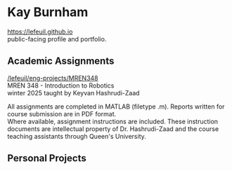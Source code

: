 # Kay Burnham
https://lefeuil.github.io  
public-facing profile and portfolio. 


## Academic Assignments
[/lefeuil/eng-projects/MREN348](https://github.com/lefeuil/eng-projects/tree/1944dc154aa5111d645401b495d092beb3bc5ff9/MREN348)  
MREN 348 - Introduction to Robotics  
winter 2025 taught by Keyvan Hashrudi-Zaad

All assignments are completed in MATLAB (filetype .m). Reports written for course submission are in PDF format.  
Where available, assignment instructions are included. These instruction documents are intellectual property of Dr. Hashrudi-Zaad and the course teaching assistants through Queen's University.




## Personal Projects

